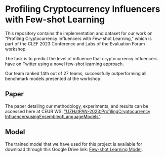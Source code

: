 # Profiling Cryptocurrency Influencers with Few-shot Learning

This repository contains the implementation and dataset for our work on "Profiling Cryptocurrency Influencers with Few-shot Learning," which is part of the CLEF 2023 Conference and Labs of the Evaluation Forum workshop. 

The task is to predict the level of influence that cryptocurrency influencers have on Twitter using a novel few-shot learning approach.

Our team ranked 14th out of 27 teams, successfully outperforming all benchmark models presented at the workshop.

## Paper
The paper detailing our methodology, experiments, and results can be accessed here at CEUR WS: ["UZHatPAN-2023:ProfilingCryptocurrency InfluencersusingEnsembleofLanguageModels"](https://ceur-ws.org/Vol-3497/paper-219.pdf).

## Model
The trained model that we have used for this project is available for download through this Google Drive link: [Few-shot Learning Model](https://drive.google.com/file/d/1O9fhU5YuwrH3o76tPSHJ4Xq91i6WV6Cr/view?usp=drive_link).
